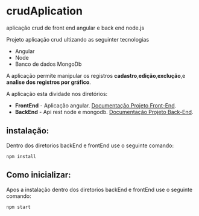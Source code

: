 # crudAplication
aplicação crud de front end angular  e back end node.js

Projeto aplicação crud ultizando as seguinter tecnologias
- Angular 
- Node
- Banco de dados MongoDb

A aplicação permite manipular os registros **cadastro**,**edição**,**exclução**,e **analise dos registros por gráfico**. 

A aplicação esta dividade nos diretórios:

- **FrontEnd** - Aplicação angular. [Documentação Projeto Front-End]().
- **BackEnd** - Api rest node e mongodb. [Documentação Projeto Back-End]().

## instalação:
Dentro dos diretorios backEnd e frontEnd use o seguinte comando:
```
npm install
```
## Como inicializar:
Apos a instalação dentro dos diretorios backEnd e frontEnd use o seguinte comando:
```
npm start
```
